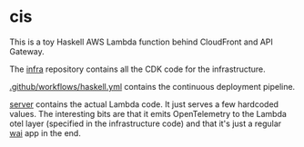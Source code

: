 # cis

This is a toy Haskell AWS Lambda function behind CloudFront and API Gateway. 

The [infra](./infra) repository contains all the CDK code for the infrastructure.

[.github/workflows/haskell.yml](.github/workflows/haskell.yml) contains the continuous deployment pipeline.

[server](./server) contains the actual Lambda code. It just serves a few hardcoded values. The interesting bits are that it emits OpenTelemetry to the Lambda otel layer (specified in the infrastructure code) and that it's just a regular [wai](https://hackage.haskell.org/package/wai) app in the end.
